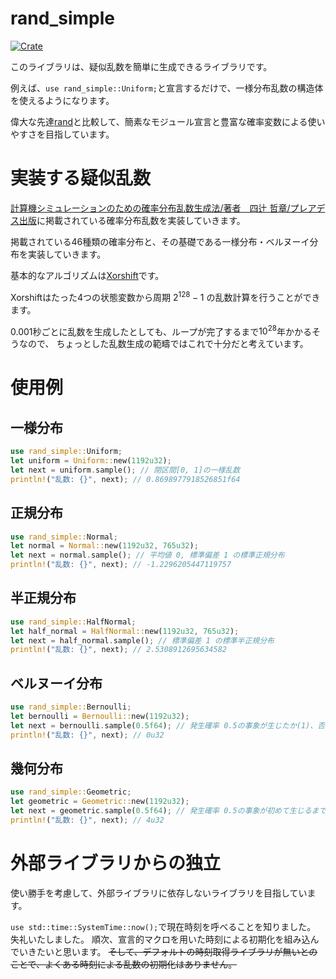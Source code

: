 # rand_simple
[![Crate](https://img.shields.io/crates/v/rand_simple.svg)](https://crates.io/crates/rand_simple)

このライブラリは、疑似乱数を簡単に生成できるライブラリです。

例えば、```use rand_simple::Uniform;```と宣言するだけで、一様分布乱数の構造体を使えるようになります。

偉大な先達[rand](https://crates.io/crates/rand)と比較して、簡素なモジュール宣言と豊富な確率変数による使いやすさを目指しています。

# 実装する疑似乱数
[計算機シミュレーションのための確率分布乱数生成法/著者　四辻 哲章/プレアデス出版](http://www.pleiades-publishing.co.jp/pdf/pdf03.html)に掲載されている確率分布乱数を実装していきます。

掲載されている46種類の確率分布と、その基礎である一様分布・ベルヌーイ分布を実装していきます。

基本的なアルゴリズムは[Xorshift](https://ja.wikipedia.org/wiki/Xorshift)です。

Xorshiftはたった4つの状態変数から周期 $2^{128} - 1$ の乱数計算を行うことができます。

0.001秒ごとに乱数を生成したとしても、ループが完了するまで$10^{28}$年かかるそうなので、
ちょっとした乱数生成の範疇ではこれで十分だと考えています。

# 使用例
## 一様分布
```rust
use rand_simple::Uniform;
let uniform = Uniform::new(1192u32);
let next = uniform.sample(); // 閉区間[0, 1]の一様乱数
println!("乱数: {}", next); // 0.8698977918526851f64
```
## 正規分布
```rust
use rand_simple::Normal;
let normal = Normal::new(1192u32, 765u32);
let next = normal.sample(); // 平均値 0, 標準偏差 1 の標準正規分布
println!("乱数: {}", next); // -1.2296205447119757
```
## 半正規分布
```rust
use rand_simple::HalfNormal;
let half_normal = HalfNormal::new(1192u32, 765u32);
let next = half_normal.sample(); // 標準偏差 1 の標準半正規分布
println!("乱数: {}", next); // 2.5308912695634582
```
## ベルヌーイ分布
```rust
use rand_simple::Bernoulli;
let bernoulli = Bernoulli::new(1192u32);
let next = bernoulli.sample(0.5f64); // 発生確率 0.5の事象が生じたか(1)、否か(0)
println!("乱数: {}", next); // 0u32
```
## 幾何分布
```rust
use rand_simple::Geometric;
let geometric = Geometric::new(1192u32);
let next = geometric.sample(0.5f64); // 発生確率 0.5の事象が初めて生じるまでの試行回数
println!("乱数: {}", next); // 4u32
```
# 外部ライブラリからの独立
使い勝手を考慮して、外部ライブラリに依存しないライブラリを目指しています。

```use std::time::SystemTime::now();```で現在時刻を呼べることを知りました。
失礼いたしました。
順次、宣言的マクロを用いた時刻による初期化を組み込んでいきたいと思います。
~~そして、デフォルトの時刻取得ライブラリが無いとのことで、よくある時刻による乱数の初期化はありません。~~